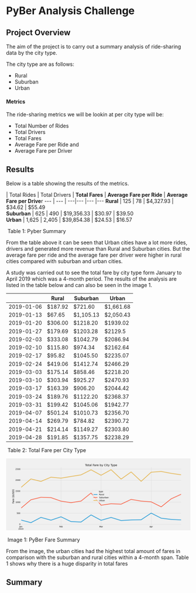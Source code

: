# PyBer Analysis Challenge

## Project Overview

The aim of the project is to carry out a summary analysis of ride-sharing data by the city type.

The city type are as follows:
* Rural
* Suburban
* Urban

#### Metrics

The ride-sharing metrics we will be lookin at per city type will be:

* Total Number of Rides 
* Total Drivers
* Total Fares 
* Average Fare per Ride and
* Average Fare per Driver

## Results

Below is a table showing the results of the metrics.

 | Total Rides | Total Drivers | **Total Fares** | **Average Fare per Ride** | **Average Fare per Drive**r 
--- | --- | ---|--- |--- |--- 
 **Rural**    | 125         | 78            | $4,327.93       | $34.62                    | $55.49                      
 **Suburban** | 625         | 490           | $19,356.33      | $30.97                    | $39.50                      
 **Urban**    | 1,625       | 2,405         | $39,854.38      | $24.53                    | $16.57                      

​																			Table 1: Pyber Summary 

From the table above it can be seen that Urban cities have a lot more rides, drivers and generated more revenue than Rural and Suburban cities. But the average fare per ride and the average fare per driver were higher in rural cities compared with suburban and urban cities.

A study was carried out to see the total fare by city type form January to April 2019 which was a 4-month period. The results of the analysis are listed in the table below and can also be seen in the image 1.

|            | Rural   | Suburban  | Urban     |
| ---------- | ------- | --------- | --------- |
| 2019-01-06 | $187.92 | $721.60   | $1,661.68 |
| 2019-01-13 | $67.65  | $1,105.13 | $2,050.43 |
| 2019-01-20 | $306.00 | $1218.20  | $1939.02  |
| 2019-01-27 | $179.69 | $1203.28  | $2129.5   |
| 2019-02-03 | $333.08 | $1042.79  | $2086.94  |
| 2019-02-10 | $115.80 | $974.34   | $2162.64  |
| 2019-02-17 | $95.82  | $1045.50  | $2235.07  |
| 2019-02-24 | $419.06 | $1412.74  | $2466.29  |
| 2019-03-03 | $175.14 | $858.46   | $2218.20  |
| 2019-03-10 | $303.94 | $925.27   | $2470.93  |
| 2019-03-17 | $163.39 | $906.20   | $2044.42  |
| 2019-03-24 | $189.76 | $1122.20  | $2368.37  |
| 2019-03-31 | $199.42 | $1045.06  | $1942.77  |
| 2019-04-07 | $501.24 | $1010.73  | $2356.70  |
| 2019-04-14 | $269.79 | $784.82   | $2390.72  |
| 2019-04-21 | $214.14 | $1149.27  | $2303.80  |
| 2019-04-28 | $191.85 | $1357.75  | $2238.29  |

​														Table 2: Total Fare per City Type



![](./analysis/PyBer_fare_summary.png)

​														Image 1: PyBer Fare Summary

From the image, the urban cities had the highest total amount of fares in comparison with the suburban and rural cities within a 4-month span. Table 1 shows why there is a huge disparity in total fares



## Summary